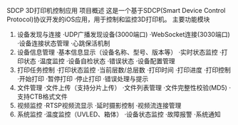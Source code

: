 SDCP 3D打印机控制应用
项目概述
这是一个基于SDCP(Smart Device Control Protocol)协议开发的iOS应用，用于控制和监控3D打印机。
主要功能模块
1. 设备发现与连接
·UDP广播发现设备(3000端口)
·WebSocket连接(3030端口)
·设备连接状态管理
·心跳保活机制
2. 设备信息管理
·基本信息显示（设备名称、型号、版本等）
·实时状态监控
·打印状态
·温度监控
·设备自检状态
·错误状态
·设备配置管理
3. 打印任务控制
·打印状态监控
·当前层数/总层数
·打印时间
·打印进度
·打印控制
·开始打印
·暂停打印
·停止打印
·错误处理与提示
4. 文件管理
·文件上传（支持分片上传）
·文件列表管理
·文件完整性校验(MD5)
·支持CTB格式文件
5. 视频监控
·RTSP视频流显示
·延时摄影控制
·视频流连接管理
6. 系统监控
·温度监控（UVLED、箱体）
·设备状态监控
·故障报警
·系统通知 
